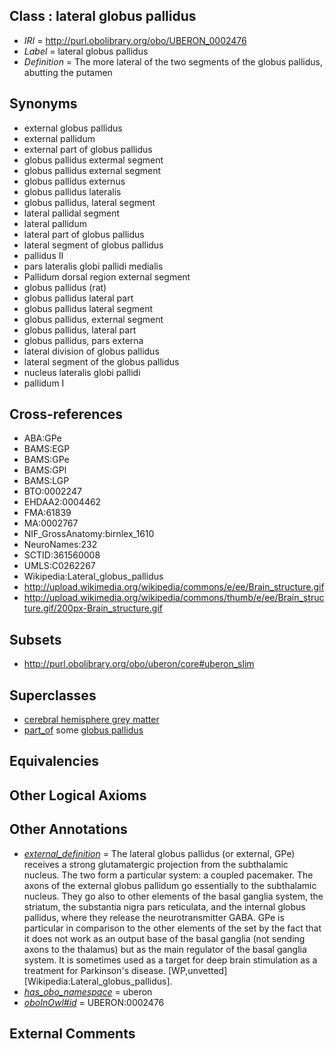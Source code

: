 
## Class : lateral globus pallidus

 * *IRI* = http://purl.obolibrary.org/obo/UBERON_0002476
 * *Label* = lateral globus pallidus
 * *Definition* = The more lateral of the two segments of the globus pallidus, abutting the putamen

## Synonyms

 * external globus pallidus
 * external pallidum
 * external part of globus pallidus
 * globus pallidus extermal segment
 * globus pallidus external segment
 * globus pallidus externus
 * globus pallidus lateralis
 * globus pallidus, lateral segment
 * lateral pallidal segment
 * lateral pallidum
 * lateral part of globus pallidus
 * lateral segment of globus pallidus
 * pallidus II
 * pars lateralis globi pallidi medialis
 * Pallidum dorsal region external segment
 * globus pallidus (rat)
 * globus pallidus lateral part
 * globus pallidus lateral segment
 * globus pallidus, external segment
 * globus pallidus, lateral part
 * globus pallidus, pars externa
 * lateral division of globus pallidus
 * lateral segment of the globus pallidus
 * nucleus lateralis globi pallidi
 * pallidum I

## Cross-references

 * ABA:GPe
 * BAMS:EGP
 * BAMS:GPe
 * BAMS:GPl
 * BAMS:LGP
 * BTO:0002247
 * EHDAA2:0004462
 * FMA:61839
 * MA:0002767
 * NIF_GrossAnatomy:birnlex_1610
 * NeuroNames:232
 * SCTID:361560008
 * UMLS:C0262267
 * Wikipedia:Lateral_globus_pallidus
 * http://upload.wikimedia.org/wikipedia/commons/e/ee/Brain_structure.gif
 * http://upload.wikimedia.org/wikipedia/commons/thumb/e/ee/Brain_structure.gif/200px-Brain_structure.gif

## Subsets

 * http://purl.obolibrary.org/obo/uberon/core#uberon_slim

## Superclasses

 * [cerebral hemisphere grey matter](../../UBERON/01/UBERON_0005401.md)
 * [part_of](../../BFO/50/BFO_0000050.md) some [globus pallidus](../../UBERON/75/UBERON_0001875.md)

## Equivalencies


## Other Logical Axioms


## Other Annotations

 * *[external_definition](../../UBPROP/01/UBPROP_0000001.md)* = The lateral globus pallidus (or external, GPe) receives a strong glutamatergic projection from the subthalamic nucleus. The two form a particular system: a coupled pacemaker. The axons of the external globus pallidum go essentially to the subthalamic nucleus. They go also to other elements of the basal ganglia system, the striatum, the substantia nigra pars reticulata, and the internal globus pallidus, where they release the neurotransmitter GABA. GPe is particular in comparison to the other elements of the set by the fact that it does not work as an output base of the basal ganglia (not sending axons to the thalamus) but as the main regulator of the basal ganglia system. It is sometimes used as a target for deep brain stimulation as a treatment for Parkinson's disease. [WP,unvetted][Wikipedia:Lateral_globus_pallidus].
 * *[has_obo_namespace](../../ce/oboInOwl#hasOBONamespace.md)* = uberon
 * *[oboInOwl#id](../../id/oboInOwl#id.md)* = UBERON:0002476

## External Comments

